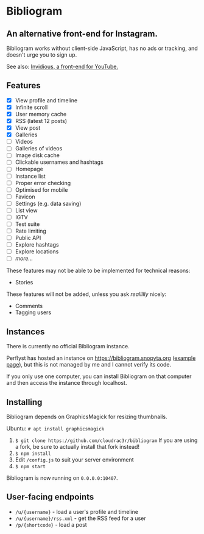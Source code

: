 # Bibliogram

## An alternative front-end for Instagram.

Bibliogram works without client-side JavaScript, has no ads or tracking, and doesn't urge you to sign up.

See also: [Invidious, a front-end for YouTube.](https://github.com/omarroth/invidious)

## Features

- [x] View profile and timeline
- [x] Infinite scroll
- [x] User memory cache
- [x] RSS (latest 12 posts)
- [x] View post
- [x] Galleries
- [ ] Videos
- [ ] Galleries of videos
- [ ] Image disk cache
- [ ] Clickable usernames and hashtags
- [ ] Homepage
- [ ] Instance list
- [ ] Proper error checking
- [ ] Optimised for mobile
- [ ] Favicon
- [ ] Settings (e.g. data saving)
- [ ] List view
- [ ] IGTV
- [ ] Test suite
- [ ] Rate limiting
- [ ] Public API
- [ ] Explore hashtags
- [ ] Explore locations
- [ ] _more..._

These features may not be able to be implemented for technical reasons:

- Stories

These features will not be added, unless you ask _reallllly_ nicely:

- Comments
- Tagging users

## Instances

There is currently no official Bibliogram instance.

Perflyst has hosted an instance on https://bibliogram.snopyta.org ([example page](https://bibliogram.snopyta.org/u/instagram)), but this is not managed by me and I cannot verify its code.

If you only use one computer, you can install Bibliogram on that computer and then access the instance through localhost.

## Installing

Bibliogram depends on GraphicsMagick for resizing thumbnails.

Ubuntu: `# apt install graphicsmagick`

1. `$ git clone https://github.com/cloudrac3r/bibliogram`
If you are using a fork, be sure to actually install that fork instead!
1. `$ npm install`
1. Edit `/config.js` to suit your server environment
1. `$ npm start`

Bibliogram is now running on `0.0.0.0:10407`.

## User-facing endpoints

- `/u/{username}` - load a user's profile and timeline
- `/u/{username}/rss.xml` - get the RSS feed for a user
- `/p/{shortcode}` - load a post
